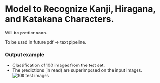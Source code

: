 # Model to Recognize Kanji, Hiragana, and Katakana Characters.

Will be prettier soon.

To be used in future pdf -> text pipeline.

### Output example
- Classification of 100 images from the test set. 
- The predictions (in read) are superimposed on the input images.
![100 test images](https://github.com/lxaw/kanji-ocr/blob/main/predictions.png)
